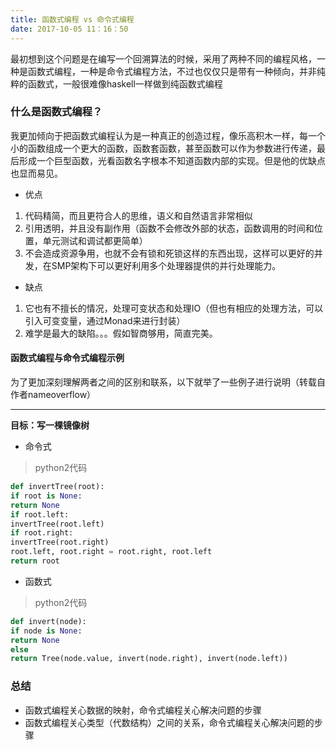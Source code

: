 ```yaml
---
title: 函数式编程 vs 命令式编程
date: 2017-10-05 11：16：50
---
```

最初想到这个问题是在编写一个回溯算法的时候，采用了两种不同的编程风格，一种是函数式编程，一种是命令式编程方法，不过也仅仅只是带有一种倾向，并非纯粹的函数式，一般很难像haskell一样做到纯函数式编程
### 什么是函数式编程？
我更加倾向于把函数式编程认为是一种真正的创造过程，像乐高积木一样，每一个小的函数组成一个更大的函数，函数套函数，甚至函数可以作为参数进行传递，最后形成一个巨型函数，光看函数名字根本不知道函数内部的实现。但是他的优缺点也显而易见。
- 优点
1. 代码精简，而且更符合人的思维，语义和自然语言非常相似
2. 引用透明，并且没有副作用（函数不会修改外部的状态，函数调用的时间和位置，单元测试和调试都更简单）
3. 不会造成资源争用，也就不会有锁和死锁这样的东西出现，这样可以更好的并发，在SMP架构下可以更好利用多个处理器提供的并行处理能力。
- 缺点
1. 它也有不擅长的情况，处理可变状态和处理IO（但也有相应的处理方法，可以引入可变变量，通过Monad来进行封装）
2. 难学是最大的缺陷。。。假如智商够用，简直完美。

#### 函数式编程与命令式编程示例
为了更加深刻理解两者之间的区别和联系，以下就举了一些例子进行说明（转载自作者nameoverflow）

---

**目标：写一棵镜像树**
- 命令式
> python2代码
```python
def invertTree(root):
if root is None:
return None
if root.left:
invertTree(root.left)
if root.right:
invertTree(root.right)
root.left, root.right = root.right, root.left
return root
```
- 函数式
> python2代码

```python
def invert(node):
if node is None:
return None
else
return Tree(node.value, invert(node.right), invert(node.left))

```
### 总结
- 函数式编程关心数据的映射，命令式编程关心解决问题的步骤
- 函数式编程关心类型（代数结构）之间的关系，命令式编程关心解决问题的步骤